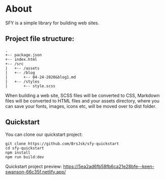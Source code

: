 # About

SFY is a simple library for building web sites.


## Project file structure:

```
.
+-- package.json
+-- index.html
+-- /src
|   +-- /assets
|   +-- /blog
|       +-- 04-24-2020&blog1.md
|   +-- /styles
|       +-- style.scss
```

When building a web site, SCSS files will be converted to  CSS, Markdown files will be converted to HTML files and your assets directory, where you can save your fonts, images, icons etc, will be moved over to dist folder.  

## Quickstart

You can clone our quickstart project:
```
git clone https://github.com/BrsJsk/sfy-quickstart
cd sfy-quickstart
npm install
npm run build:dev
```

Quickstart project preview: https://5ea2ad6fb58fb6ca21e28bfe--keen-swanson-66c35f.netlify.app/